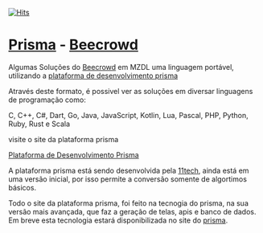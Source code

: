 [![Hits](https://hits.seeyoufarm.com/api/count/incr/badge.svg?url=https%3A%2F%2Fgithub.com%2Fgjbae1212%2Fhit-counter)](https://hits.seeyoufarm.com)                    

# [Prisma](https://prism-dev-platform.herokuapp.com/tela-home.html) - [Beecrowd](https://www.beecrowd.com.br)
Algumas Soluções do [Beecrowd](https://www.beecrowd.com.br) em MZDL uma linguagem portável, utilizando a [plataforma de desenvolvimento prisma](https://prism-dev-platform.herokuapp.com/tela-home.html)

Através deste formato, é possivel ver as soluções em diversar linguagens de programação como:

C, C++, C#, Dart, Go, Java, JavaScript, Kotlin, Lua, Pascal, PHP, Python, Ruby, Rust e Scala

visite o site da plataforma prisma

[Plataforma de Desenvolvimento Prisma](https://prism-dev-platform.herokuapp.com/tela-home.html)

A plataforma prisma está sendo desenvolvida pela [11tech](https://11tech.com.br), ainda está em uma versão inicial, por isso permite a conversão somente de algortimos básicos.

Todo o site da plataforma prisma, foi feito na tecnogia do prisma, na sua versão mais avançada, que faz a geração de telas, apis e banco de dados.
Em breve esta tecnologia estará disponibilizada no site do [prisma](https://prism-dev-platform.herokuapp.com/tela-home.html).

